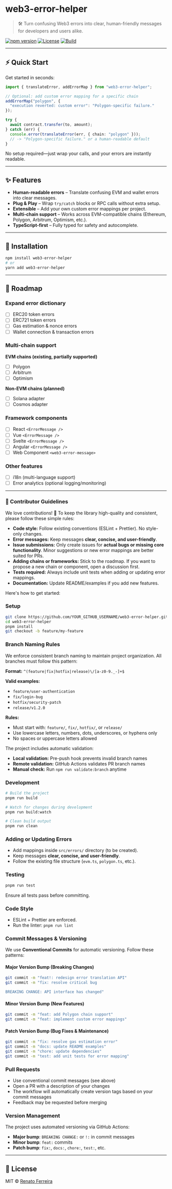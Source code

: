 # web3-error-helper

> 🛠️ Turn confusing Web3 errors into clear, human-friendly messages for developers and users alike.

[![npm version](https://img.shields.io/npm/v/web3-error-helper.svg)](https://www.npmjs.com/package/web3-error-helper)
[![License](https://img.shields.io/github/license/YOUR_GITHUB_USERNAME/web3-error-helper)](LICENSE)
[![Build](https://img.shields.io/github/actions/workflow/status/YOUR_GITHUB_USERNAME/web3-error-helper/ci.yml)](https://github.com/YOUR_GITHUB_USERNAME/web3-error-helper/actions)

---

## ⚡ Quick Start

Get started in seconds:

```ts
import { translateError, addErrorMap } from "web3-error-helper";

// Optional: add custom error mapping for a specific chain
addErrorMap("polygon", {
  "execution reverted: custom error": "Polygon-specific failure."
});

try {
  await contract.transfer(to, amount);
} catch (err) {
  console.error(translateError(err, { chain: "polygon" }));
  // -> "Polygon-specific failure." or a human-readable default
}
```

No setup required—just wrap your calls, and your errors are instantly readable.

---

## ✨ Features

- **Human-readable errors** – Translate confusing EVM and wallet errors into clear messages.  
- **Plug & Play** – Wrap `try/catch` blocks or RPC calls without extra setup.  
- **Extensible** – Add your own custom error mappings per project.  
- **Multi-chain support** – Works across EVM-compatible chains (Ethereum, Polygon, Arbitrum, Optimism, etc.).  
- **TypeScript-first** – Fully typed for safety and autocomplete.

---

## 🚀 Installation

```bash
npm install web3-error-helper
# or
yarn add web3-error-helper
```

---

## 🔮 Roadmap

### Expand error dictionary
- [ ] ERC20 token errors  
- [ ] ERC721 token errors  
- [ ] Gas estimation & nonce errors  
- [ ] Wallet connection & transaction errors  

### Multi-chain support

**EVM chains (existing, partially supported)**
- [ ] Polygon  
- [ ] Arbitrum  
- [ ] Optimism  

**Non-EVM chains (planned)**
- [ ] Solana adapter  
- [ ] Cosmos adapter  

### Framework components
- [ ] React `<ErrorMessage />`  
- [ ] Vue `<ErrorMessage />`  
- [ ] Svelte `<ErrorMessage />`  
- [ ] Angular `<ErrorMessage />`  
- [ ] Web Component `<web3-error-message>`  

### Other features
- [ ] i18n (multi-language support)
- [ ] Error analytics (optional logging/monitoring)  

---

### 🤝 Contributor Guidelines

We love contributions! 🎉 To keep the library high-quality and consistent, please follow these simple rules:

- **Code style:** Follow existing conventions (ESLint + Prettier). No style-only changes.  
- **Error messages:** Keep messages **clear, concise, and user-friendly**.  
- **Issue submissions:** Only create issues for **actual bugs or missing core functionality**. Minor suggestions or new error mappings are better suited for PRs.  
- **Adding chains or frameworks:** Stick to the roadmap. If you want to propose a new chain or component, open a discussion first.  
- **Tests required:** Always include unit tests when adding or updating error mappings.  
- **Documentation:** Update README/examples if you add new features.

Here's how to get started:

### Setup

```bash
git clone https://github.com/YOUR_GITHUB_USERNAME/web3-error-helper.git
cd web3-error-helper
pnpm install
git checkout -b feature/my-feature
```

### Branch Naming Rules

We enforce consistent branch naming to maintain project organization. All branches must follow this pattern:

**Format:** `^(feature|fix|hotfix|release)\/[a-z0-9._-]+$`

**Valid examples:**
- `feature/user-authentication`
- `fix/login-bug`
- `hotfix/security-patch`
- `release/v1.2.0`

**Rules:**
- Must start with: `feature/`, `fix/`, `hotfix/`, or `release/`
- Use lowercase letters, numbers, dots, underscores, or hyphens only
- No spaces or uppercase letters allowed

The project includes automatic validation:
- **Local validation:** Pre-push hook prevents invalid branch names
- **Remote validation:** GitHub Actions validates PR branch names
- **Manual check:** Run `npm run validate:branch` anytime

### Development

```bash
# Build the project
pnpm run build

# Watch for changes during development
pnpm run build:watch

# Clean build output
pnpm run clean
```

### Adding or Updating Errors

- Add mappings inside `src/errors/` directory (to be created).  
- Keep messages **clear, concise, and user-friendly**.  
- Follow the existing file structure (`evm.ts`, `polygon.ts`, etc.).

### Testing

```bash
pnpm run test
```

Ensure all tests pass before committing.

### Code Style

- ESLint + Prettier are enforced.  
- Run the linter: `pnpm run lint`

### Commit Messages & Versioning

We use **Conventional Commits** for automatic versioning. Follow these patterns:

#### **Major Version Bump (Breaking Changes)**
```bash
git commit -m "feat!: redesign error translation API"
git commit -m "fix: resolve critical bug

BREAKING CHANGE: API interface has changed"
```

#### **Minor Version Bump (New Features)**
```bash
git commit -m "feat: add Polygon chain support"
git commit -m "feat: implement custom error mappings"
```

#### **Patch Version Bump (Bug Fixes & Maintenance)**
```bash
git commit -m "fix: resolve gas estimation error"
git commit -m "docs: update README examples"
git commit -m "chore: update dependencies"
git commit -m "test: add unit tests for error mapping"
```

### Pull Requests

- Use conventional commit messages (see above)
- Open a PR with a description of your changes
- The workflow will automatically create version tags based on your commit messages
- Feedback may be requested before merging

### Version Management

The project uses automated versioning via GitHub Actions:
- **Major bump**: `BREAKING CHANGE:` or `!:` in commit messages
- **Minor bump**: `feat:` commits
- **Patch bump**: `fix:`, `docs:`, `chore:`, `test:`, etc.

---

## 📜 License

MIT © [Renato Ferreira](https://github.com/RenatoRJF)
